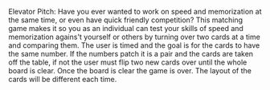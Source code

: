 Elevator Pitch:
Have you ever wanted to work on speed and memorization at the same time, or even have quick friendly competition? This matching game makes it so you as an individual can test your skills of speed and memorization agains't yourself or others by turning over two cards at a time and comparing them. The user is timed and the goal is for the cards to have the same number. If the numbers patch it is a pair and the cards are taken off the table, if not the user must flip two new cards over until the whole board is clear. Once the board is clear the game is over. The layout of the cards will be different each time.
